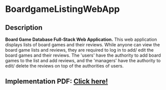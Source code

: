 # BoardgameListingWebApp

## Description

**Board Game Database Full-Stack Web Application.**
This web application displays lists of board games and their reviews. While anyone can view the board game lists and reviews, they are required to log in to add/ edit the board games and their reviews. The 'users' have the authority to add board games to the list and add reviews, and the 'managers' have the authority to edit/ delete the reviews on top of the authorities of users.  

## Implementation PDF: [Click here! ](https://drive.google.com/file/d/1vxtS0wclQ5vZEtrPLLNw8HMmr8K_vh9m/view?usp=sharing)




